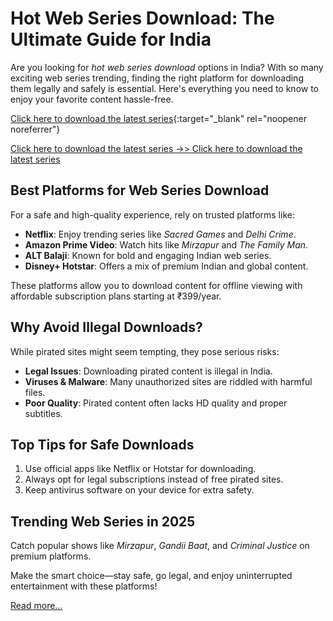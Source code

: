 # **Hot Web Series Download: The Ultimate Guide for India**

Are you looking for *hot web series download* options in India? With so many exciting web series trending, finding the right platform for downloading them legally and safely is essential. Here's everything you need to know to enjoy your favorite content hassle-free.

[Click here to download the latest series](https://mensfunxxl.blogspot.com/2025/01/hot-web-series-download-guide-india.html){:target="_blank" rel="noopener noreferrer"}

<a href="https://mensfunxxl.blogspot.com/2025/01/hot-web-series-download-guide-india.html" target="_blank" rel="noopener noreferrer">
    Click here to download the latest series
</a>


<a href="https://mensfunxxl.blogspot.com/2025/01/hot-web-series-download-guide-india.html" target="_blank" rel="noopener noreferrer">
 ->>   Click here to download the latest series
</a>

## **Best Platforms for Web Series Download**
For a safe and high-quality experience, rely on trusted platforms like:  
- **Netflix**: Enjoy trending series like *Sacred Games* and *Delhi Crime*.  
- **Amazon Prime Video**: Watch hits like *Mirzapur* and *The Family Man*.  
- **ALT Balaji**: Known for bold and engaging Indian web series.  
- **Disney+ Hotstar**: Offers a mix of premium Indian and global content.  

These platforms allow you to download content for offline viewing with affordable subscription plans starting at ₹399/year.

## **Why Avoid Illegal Downloads?**
While pirated sites might seem tempting, they pose serious risks:  
- **Legal Issues**: Downloading pirated content is illegal in India.  
- **Viruses & Malware**: Many unauthorized sites are riddled with harmful files.  
- **Poor Quality**: Pirated content often lacks HD quality and proper subtitles.

## **Top Tips for Safe Downloads**
1. Use official apps like Netflix or Hotstar for downloading.  
2. Always opt for legal subscriptions instead of free pirated sites.  
3. Keep antivirus software on your device for extra safety.

## **Trending Web Series in 2025**
Catch popular shows like *Mirzapur*, *Gandii Baat*, and *Criminal Justice* on premium platforms.

Make the smart choice—stay safe, go legal, and enjoy uninterrupted entertainment with these platforms!

<a href="https://mensfunxxl.blogspot.com/2025/01/hot-web-series-download-guide-india.html" target="_blank" rel="noopener noreferrer">
    Read more...
</a>
